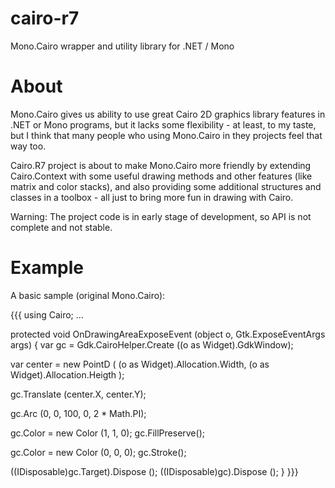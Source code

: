 cairo-r7
========

Mono.Cairo wrapper and utility library for .NET / Mono

About
=====

Mono.Cairo gives us ability to use great Cairo 2D graphics library features in .NET or Mono programs, 
but it lacks some flexibility - at least, to my taste, but I think that many people who using Mono.Cairo 
in they projects feel that way too.

Cairo.R7 project is about to make Mono.Cairo more friendly by extending Cairo.Context with some useful 
drawing methods and other features (like matrix and color stacks), and also providing some additional 
structures and classes in a toolbox - all just to bring more fun in drawing with Cairo.

Warning: The project code is in early stage of development, so API is not complete and not stable. 

Example
=======

A basic sample (original Mono.Cairo): 

{{{
using Cairo;
...

protected void OnDrawingAreaExposeEvent (object o, Gtk.ExposeEventArgs args)
{
   var gc = Gdk.CairoHelper.Create ((o as Widget).GdkWindow);
   
   var center = new PointD ( 
      (o as Widget).Allocation.Width,
      (o as Widget).Allocation.Heigth
   ); 
    
   gc.Translate (center.X, center.Y);

   gc.Arc (0, 0, 100, 0, 2 * Math.PI);
    
   gc.Color = new Color (1, 1, 0);
   gc.FillPreserve();
   
   gc.Color = new Color (0, 0, 0);
   gc.Stroke();

   ((IDisposable)gc.Target).Dispose ();
   ((IDisposable)gc).Dispose ();
}
}}}
